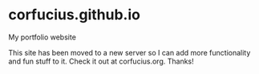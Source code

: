 # corfucius.github.io
My portfolio website

This site has been moved to a new server so I can add more functionality and fun stuff to it.  Check it out at corfucius.org.  Thanks!

